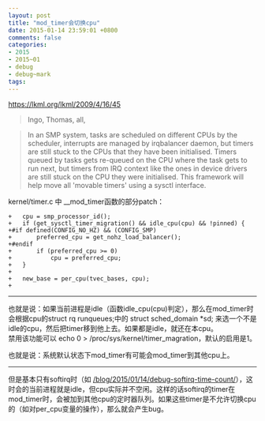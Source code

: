 ```yaml
---
layout: post
title: "mod_timer会切换cpu"
date: 2015-01-14 23:59:01 +0800
comments: false
categories:
- 2015
- 2015~01
- debug
- debug~mark
tags:
---
```

https://lkml.org/lkml/2009/4/16/45

> Ingo, Thomas, all,

> In an SMP system, tasks are scheduled on different CPUs by the
scheduler, interrupts are managed by irqbalancer daemon, but timers
are still stuck to the CPUs that they have been initialised.  Timers
queued by tasks gets re-queued on the CPU where the task gets to run
next, but timers from IRQ context like the ones in device drivers are
still stuck on the CPU they were initialised.  This framework will
help move all 'movable timers' using a sysctl interface.

kernel/timer.c 中 __mod_timer函数的部分patch：
```
+	cpu = smp_processor_id();
+	if (get_sysctl_timer_migration() && idle_cpu(cpu) && !pinned) {
+#if defined(CONFIG_NO_HZ) && (CONFIG_SMP)
+		preferred_cpu = get_nohz_load_balancer();
+#endif
+		if (preferred_cpu >= 0)
+			cpu = preferred_cpu;
+	}
+
+	new_base = per_cpu(tvec_bases, cpu);
+
```

---------------

也就是说：如果当前进程是idle（函数idle_cpu(cpu)判定），那么在mod_timer时会根据cpu的struct rq runqueues;中的 struct sched_domain *sd; 来选一个不是idle的cpu，然后把timer移到他上去。如果都是idle，就还在本cpu。  
禁用该功能可以 echo 0 > /proc/sys/kernel/timer_magration，默认的启用是1。

也就是说：系统默认状态下mod_timer有可能会mod_timer到其他cpu上。

---------------

但是基本只有softirq时（如 [/blog/2015/01/14/debug-softirq-time-count/](/blog/2015/01/14/debug-softirq-time-count/)），这时会的当前进程就是idle，但cpu实际并不空闲。这样的话softirq的timer在mod_timer时，会被加到其他cpu的定时器队列。如果这些timer是不允许切换cpu的（如对per_cpu变量的操作），那么就会产生bug。

